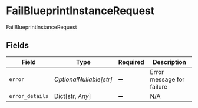 # FailBlueprintInstanceRequest

FailBlueprintInstanceRequest


## Fields

| Field                     | Type                      | Required                  | Description               |
| ------------------------- | ------------------------- | ------------------------- | ------------------------- |
| `error`                   | *OptionalNullable[str]*   | :heavy_minus_sign:        | Error message for failure |
| `error_details`           | Dict[str, *Any*]          | :heavy_minus_sign:        | N/A                       |